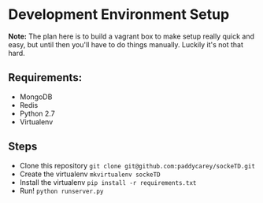 Development Environment Setup
=============================


**Note:** The plan here is to build a vagrant box to make setup really quick and easy, but until then you'll have to do things manually. Luckily it's not that hard.


Requirements:
-------------

- MongoDB
- Redis
- Python 2.7
- Virtualenv


Steps
-----

- Clone this repository `git clone git@github.com:paddycarey/sockeTD.git`
- Create the virtualenv `mkvirtualenv sockeTD`
- Install the virtualenv `pip install -r requirements.txt`
- Run! `python runserver.py`
